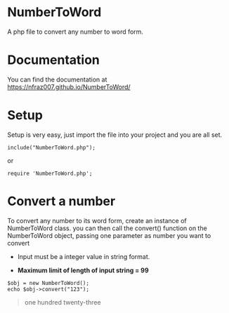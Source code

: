 # NumberToWord
A php file to convert any number to word form.

# Documentation
You can find the documentation at https://nfraz007.github.io/NumberToWord/

# Setup

Setup is very easy, just import the file into your project and you are all set.

```
include("NumberToWord.php");
```

or

```
require 'NumberToWord.php';
```

# Convert a number
To convert any number to its word form, create an instance of NumberToWord class. you can then call the convert() function on the NumberToWord object, passing one parameter as number you want to convert

* Input must be a integer value in string format.

* **Maximum limit of length of input string = 99**

```
$obj = new NumberToWord();
echo $obj->convert("123");
```

> one hundred twenty-three